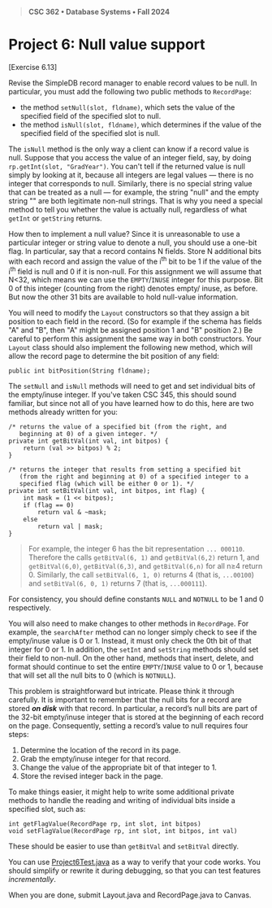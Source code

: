 > **CSC 362 • Database Systems • Fall 2024**
# Project 6: Null value support

[Exercise 6.13]

Revise the SimpleDB record manager to enable record values to
be null. In particular, you must add the following two public methods to `RecordPage`:
- the method `setNull(slot, fldname)`, which sets the value of the specified field
of the specified slot to null.
- the method `isNull(slot, fldname)`, which determines if the value of the
specified field of the specified slot is null.

The `isNull` method is the only way a client can know if a record value is null. Suppose that you access the value of an integer field, say, by doing `rp.getInt(slot, "GradYear")`. You can't tell if the returned value is null simply by looking at it, because
all integers are legal values — there is no integer that corresponds to null. Similarly,
there is no special string value that can be treated as a null — for example, the string
"null" and the empty string "" are both legitimate non-null strings. That is why you need a
special method to tell you whether the value is actually null, regardless of what `getInt`
or `getString` returns.

How then to implement a null value? Since it is unreasonable to use a particular integer
or string value to denote a null, you should use a one-bit flag. In particular, say that a
record contains N fields. Store N additional bits with each record and assign the value of
the i<sup>th</sup> bit to be 1 if the value of the i<sup>th</sup> field is null and 0 if it is non-null. For this assignment we will assume that N<32, which means we can use the `EMPTY`/`INUSE`
integer for this purpose. Bit 0 of this integer (counting from the right) denotes empty/
inuse, as before. But now the other 31 bits are available to hold null-value information.

You will need to modify the `Layout` constructors so that they assign a bit position to
each field in the record. (So for example if the schema has fields "A" and "B", then "A"
might be assigned position 1 and "B" position 2.) Be careful to perform this assignment
the same way in both constructors. Your `Layout` class should also implement the
following new method, which will allow the record page to determine the bit position of
any field:

```
public int bitPosition(String fldname);
```

The `setNull` and `isNull` methods will need to get and set individual bits of the
empty/inuse integer. If you've taken CSC 345, this should sound familiar, but since not all of you have learned how to do this, here are two methods already written for you:

```
/* returns the value of a specified bit (from the right, and
   beginning at 0) of a given integer. */
private int getBitVal(int val, int bitpos) {
    return (val >> bitpos) % 2;
}

/* returns the integer that results from setting a specified bit
   (from the right and beginning at 0) of a specified integer to a 
   specified flag (which will be either 0 or 1). */
private int setBitVal(int val, int bitpos, int flag) {
    int mask = (1 << bitpos);
    if (flag == 0)
        return val & ~mask;
    else
        return val | mask;
}
```

> For example, the integer 6 has the bit representation `... 000110`. Therefore the calls
`getBitVal(6, 1)` and `getBitVal(6,2)` return 1, and `getBitVal(6,0)`, `getBitVal(6,3)`, and
`getBitVal(6,n)` for all n≥4 return 0. Similarly, the call `setBitVal(6, 1, 0)` returns 4 (that is,
`...00100`) and `setBitVal(6, 0, 1)` returns 7 (that is, `...000111`).

For consistency, you should define constants `NULL` and `NOTNULL` to be 1 and 0
respectively.

You will also need to make changes to other methods in `RecordPage`. For example,
the `searchAfter` method can no longer simply check to see if the empty/inuse value
is 0 or 1. Instead, it must only check the 0th bit of that integer for 0 or 1. In addition, the
`setInt` and `setString` methods should set their field to non-null. On the other hand,
methods that insert, delete, and format should continue to set the entire `EMPTY`/`INUSE`
value to 0 or 1, because that will set all the null bits to 0 (which is `NOTNULL`).

This problem is straightforward but intricate. Please think it through carefully. It is important to remember that
the null bits for a record are stored ***on disk*** with that record. In particular, a record’s null
bits are part of the 32-bit empty/inuse integer that is stored at the beginning of each
record on the page. Consequently, setting a record’s value to null requires four steps:

1. Determine the location of the record in its page.
2. Grab the empty/inuse integer for that record.
3. Change the value of the appropriate bit of that integer to 1.
4. Store the revised integer back in the page.

To make things easier, it might help to write some additional private methods to handle the
reading and writing of individual bits inside a specified slot, such as:

```
int getFlagValue(RecordPage rp, int slot, int bitpos)
void setFlagValue(RecordPage rp, int slot, int bitpos, int val)
```

These should be easier to use than `getBitVal` and `setBitVal` directly.

You can use [Project6Test.java](./Project6Test.java) as a way to verify that your code works. You should simplify or rewrite it during debugging, so that you can test features *incrementally*.

When you are done, submit Layout.java and RecordPage.java to Canvas.